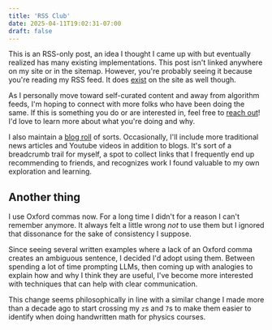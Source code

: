 ```yaml
---
title: 'RSS Club'
date: 2025-04-11T19:02:31-07:00
draft: false
---
```


This is an RSS-only post, an idea I thought I came up with but eventually realized has many existing implementations.
This post isn't linked anywhere on my site or in the sitemap.
However, you're probably seeing it because you're reading my RSS feed.
It does [exist](/rss/2025/rss-club) on the site as well though.

As I personally move toward self-curated content and away from algorithm feeds, I'm hoping to connect with more folks who have been doing the same.
If this is something you do or are interested in, feel free to [reach out](mailto:dan@wvlen.llc)!
I'd love to learn more about what you're doing and why.

I also maintain a [blog roll](/feeds/curated/) of sorts.
Occasionally, I'll include more traditional news articles and Youtube videos in addition to blogs.
It's sort of a breadcrumb trail for myself, a spot to collect links that I frequently end up recommending to friends, and recognizes work I found valuable to my own exploration and learning.

## Another thing

I use Oxford commas now.
For a long time I didn't for a reason I can't remember anymore.
It always felt a little wrong _not_ to use them but I ignored that dissonance for the sake of consistency I suppose.

Since seeing several written examples where a lack of an Oxford comma creates an ambiguous sentence, I decided I'd adopt using them.
Between spending a lot of time prompting LLMs, then coming up with analogies to explain how and why I think they are useful, I've become more interested with techniques that can help with clear communication.

This change seems philosophically in line with a similar change I made more than a decade ago to start crossing my `z`s and `7`s to make them easier to identify when doing handwritten math for physics courses.
